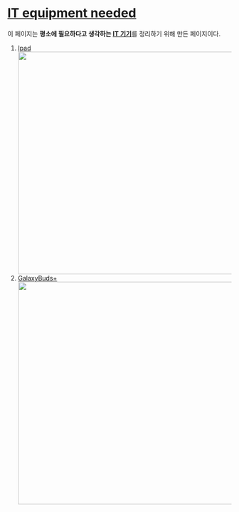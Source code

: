 <!DOCTYPE html>
<html lang="en,kor" dir="ltr">
  <head>
    <meta charset="utf-8">
    <title>IT_equipment_needed</title>
  </head>
  <body>
 <h1><a href="IT_equipment_needed.html">IT equipment needed</a></h1>
 <p> 이 페이지는 <strong>평소에 필요하다고 생각하는 <u>IT 기기</u></strong>를 정리하기 위해 만든 페이지이다.</p>
 <ol>
   <li><a href="https://www.apple.com/kr/ipad/" target="_blank">Ipad</a></li>
   <img src="https://images-na.ssl-images-amazon.com/images/I/51RtuksLdWL._SX679_.jpg" width="500">
   <li><a href="https://www.samsung.com/sec/wearables/galaxy-buds-plus-r175/SM-R175NZBAKOO/" target="_blank">GalaxyBuds+</a></li>
   <img src="https://9to5google.com/wp-content/uploads/sites/4/2020/02/Samsung-Galaxy-Buds.jpg?quality=82&strip=all&w=1600" width="500">
  </body>
</html>
